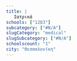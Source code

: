 ```yaml
---
title: |
   Ιατρικά
schools: ["1283"]
subcategory: ["#N/A"]
slugCategory: "medical"
slugSubcategory: ["#N/A"]
schoolscount: "1"
city: "Θεσσαλονίκη"
---
```




